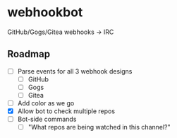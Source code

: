 # webhookbot

GitHub/Gogs/Gitea webhooks -> IRC

## Roadmap

 - [ ] Parse events for all 3 webhook designs
    - [ ] GitHub
    - [ ] Gogs
    - [ ] Gitea
 - [ ] Add color as we go
 - [x] Allow bot to check multiple repos
 - [ ] Bot-side commands
     - [ ] "What repos are being watched in this channel?"
